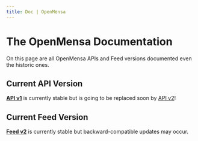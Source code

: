 ```yaml
---
title: Doc | OpenMensa
---
```


# The OpenMensa Documentation

On this page are all OpenMensa APIs and Feed versions documented even the historic ones.

## Current API Version

**[API v1](/api/v1/)** is currently stable but is going to be replaced soon by [API v2](/api/v2/)!

## Current Feed Version

**[Feed v2](/feed/v2/)** is currently stable but backward-compatible updates may occur.